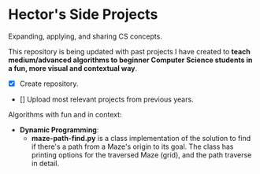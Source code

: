 # Hector's Side Projects
Expanding, applying, and sharing CS concepts.

 This repository is being updated with past projects I have created to **teach medium/advanced algorithms to beginner Computer Science students in a fun, more visual and contextual way**.

- [X] Create repository.
- [] Upload most relevant projects from previous years.

Algorithms with fun and in context:

- **Dynamic Programming**:
  - **maze-path-find.py** is a class implementation of the solution to find if there's a path from a Maze's origin to its goal. The class has printing options for the traversed Maze (grid), and the path traverse in detail.
   


